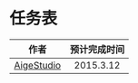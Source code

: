 # 任务表
| 作者           |      预计完成时间    |
| ------------- |:-------------:| 
|  [AigeStudio](https://github.com/AigeStudio) |   2015.3.12 |    









